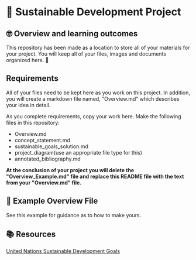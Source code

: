 # :robot: Sustainable Development Project

## 🤓 Overview and learning outcomes 

This repository has been made as a location to store all of your materials for your project.  You will keep all of your files, images and documents organized here. 🚀

## Requirements

All of your files need to be kept here as you work on this project.  In addition, you will create a markdown file named, "Overview.md" which describes your idea in detail.

As you complete requirements, copy your work here.  Make the following files in this repository:

- Overview.md
- concept_statement.md
- sustainable_goals_solution.md
- project_diagram(use an appropriate file type for this)
- annotated_bibliography.md

**At the conclusion of your project you will delete the "Overview_Example.md" file and replace this README file with the text from your "Overview.md" file.**

## 📝 Example Overview File

See this example for guidance as to how to make yours.

## 📚  Resources 

[United Nations Sustainable Development Goals](https://sdgs.un.org/goals)


